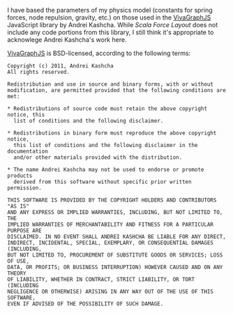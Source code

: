 I have based the parameters of my physics model (constants for spring forces, node repulsion, gravity, etc.) on
those used in the [VivaGraphJS](http://github.com/anvaka/VivaGraphJS) JavaScript library by Andrei Kashcha.
While _Scala Force Layout_ does not include any code portions from this library, I still think it's appropriate 
to acknowlege Andrei Kashcha's work here.

[VivaGraphJS](http://github.com/anvaka/VivaGraphJS) is BSD-licensed, according to the following terms:

    Copyright (c) 2011, Andrei Kashcha
    All rights reserved.

    Redistribution and use in source and binary forms, with or without
    modification, are permitted provided that the following conditions are met:

    * Redistributions of source code must retain the above copyright notice, this
      list of conditions and the following disclaimer.

    * Redistributions in binary form must reproduce the above copyright notice,
      this list of conditions and the following disclaimer in the documentation
      and/or other materials provided with the distribution.

    * The name Andrei Kashcha may not be used to endorse or promote products
      derived from this software without specific prior written permission.

    THIS SOFTWARE IS PROVIDED BY THE COPYRIGHT HOLDERS AND CONTRIBUTORS "AS IS"
    AND ANY EXPRESS OR IMPLIED WARRANTIES, INCLUDING, BUT NOT LIMITED TO, THE
    IMPLIED WARRANTIES OF MERCHANTABILITY AND FITNESS FOR A PARTICULAR PURPOSE ARE
    DISCLAIMED. IN NO EVENT SHALL ANDREI KASHCHA BE LIABLE FOR ANY DIRECT,
    INDIRECT, INCIDENTAL, SPECIAL, EXEMPLARY, OR CONSEQUENTIAL DAMAGES (INCLUDING,
    BUT NOT LIMITED TO, PROCUREMENT OF SUBSTITUTE GOODS OR SERVICES; LOSS OF USE,
    DATA, OR PROFITS; OR BUSINESS INTERRUPTION) HOWEVER CAUSED AND ON ANY THEORY
    OF LIABILITY, WHETHER IN CONTRACT, STRICT LIABILITY, OR TORT (INCLUDING
    NEGLIGENCE OR OTHERWISE) ARISING IN ANY WAY OUT OF THE USE OF THIS SOFTWARE,
    EVEN IF ADVISED OF THE POSSIBILITY OF SUCH DAMAGE.
